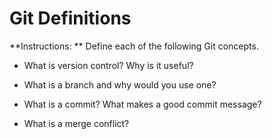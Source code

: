 # Git Definitions

**Instructions: ** Define each of the following Git concepts.

* What is version control?  Why is it useful?

<!-- Version control is a system that records changes to a file or set of files over time so that you can recall specific versions later -->

* What is a branch and why would you use one?

<!-- Branch is a copy of the master and you would use other branches to pass to your friend to work on. then when your friends are done you can check them out with out hurting your master branch -->

* What is a commit? What makes a good commit message?

<!-- short to the point very clear what you did to the commit -->

* What is a merge conflict?

<!-- Sometimes you get merge conflicts when merging or pulling from a branch. -->